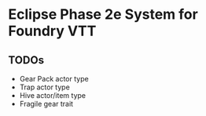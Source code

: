 # Eclipse Phase 2e System for Foundry VTT

## TODOs

- Gear Pack actor type
- Trap actor type
- Hive actor/item type
- Fragile gear trait
